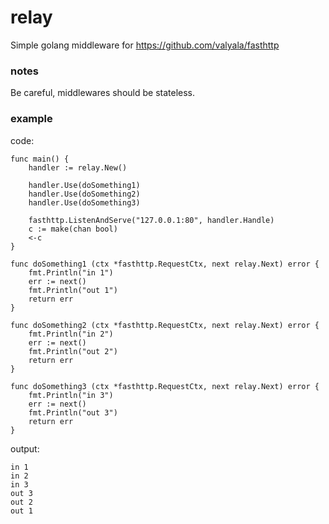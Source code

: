 # relay
Simple golang middleware for https://github.com/valyala/fasthttp

### notes
Be careful, middlewares should be stateless.

### example

code:
```golang
func main() {
	handler := relay.New()

	handler.Use(doSomething1)
	handler.Use(doSomething2)
	handler.Use(doSomething3)

	fasthttp.ListenAndServe("127.0.0.1:80", handler.Handle)
	c := make(chan bool)
	<-c
}

func doSomething1 (ctx *fasthttp.RequestCtx, next relay.Next) error {
	fmt.Println("in 1")
	err := next()
	fmt.Println("out 1")
	return err
}

func doSomething2 (ctx *fasthttp.RequestCtx, next relay.Next) error {
	fmt.Println("in 2")
	err := next()
	fmt.Println("out 2")
	return err
}

func doSomething3 (ctx *fasthttp.RequestCtx, next relay.Next) error {
	fmt.Println("in 3")
	err := next()
	fmt.Println("out 3")
	return err
}
```

output:
```
in 1
in 2
in 3
out 3
out 2
out 1
```
